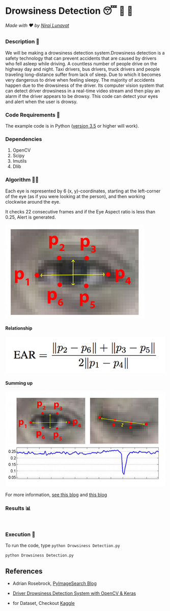 # Drowsiness Detection 😴 🚫 🚗

###### Made with ❤️ by [Niraj Lunavat](https://www.linkedin.com/in/nirajlunavat/)

### Description 📌
  We will be making a drowsiness detection system.Drowsiness detection is a safety technology that can prevent accidents that are caused by drivers who fell asleep while driving. A countless number of people drive on the highway day and night. Taxi drivers, bus drivers, truck drivers and people traveling long-distance suffer from lack of sleep. Due to which it becomes very dangerous to drive when feeling sleepy. The majority of accidents happen due to the drowsiness of the driver. Its computer vision system that can detect driver drowsiness in a real-time video stream and then play an alarm if the driver appears to be drowsy. This code can detect your eyes and alert when the user is drowsy. 

### Code Requirements 🦄
The example code is in Python ([version 3.5](https://www.python.org/download/releases/3.5/) or higher will work). 

### Dependencies

1) OpenCV
2) Scipy
3) Imutils
4) Dlib

### Algorithm 👨‍🔬

Each eye is represented by 6 (x, y)-coordinates, starting at the left-corner of the eye (as if you were looking at the person), and then working clockwise around the eye.

It checks 22 consecutive frames and if the Eye Aspect ratio is less than 0.25, Alert is generated.

<img src="https://github.com/Niraj-Lunavat/Drowsiness-Detection/blob/main/eye1.jpg">


#### Relationship

<img src="https://github.com/Niraj-Lunavat/Drowsiness-Detection/blob/main/eye2.png">

#### Summing up

<img src="https://github.com/Niraj-Lunavat/Drowsiness-Detection/blob/main/eye3.jpg">


For more information, [see this blog](https://www.pyimagesearch.com/2017/05/08/drowsiness-detection-opencv/) and [this blog](https://data-flair.training/blogs/python-project-driver-drowsiness-detection-system/)

### Results 📊

<img src="">


### Execution 🐉
To run the code, type `python Drowsiness Detection.py`

```
python Drowsiness Detection.py
```


## References
 
 -   Adrian Rosebrock, [PyImageSearch Blog](https://www.pyimagesearch.com/2017/05/08/drowsiness-detection-opencv/)
 -  [Driver Drowsiness Detection System with OpenCV & Keras](https://data-flair.training/blogs/python-project-driver-drowsiness-detection-system/)

 - for Dataset, Checkout [Kaggle](https://www.kaggle.com/datasets/prasadvpatil/mrl-dataset)  
